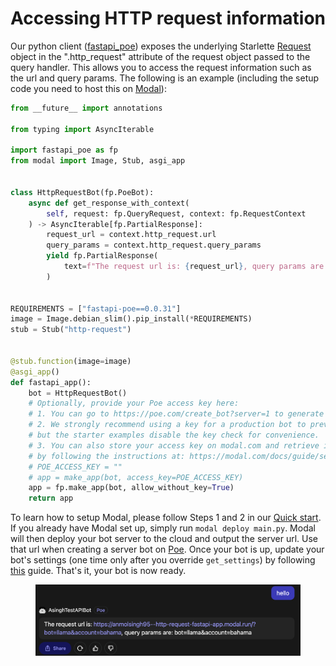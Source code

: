 # Accessing HTTP request information

Our python client ([fastapi\_poe](https://github.com/poe-platform/fastapi\_poe)) exposes the underlying Starlette [Request](https://www.starlette.io/requests/) object in the ".http\_request" attribute of the request object passed to the query handler. This allows you to access the request information such as the url and query params. The following is an example (including the setup code you need to host this on [Modal](https://modal.com/)):

```python
from __future__ import annotations

from typing import AsyncIterable

import fastapi_poe as fp
from modal import Image, Stub, asgi_app


class HttpRequestBot(fp.PoeBot):
    async def get_response_with_context(
        self, request: fp.QueryRequest, context: fp.RequestContext
    ) -> AsyncIterable[fp.PartialResponse]:
        request_url = context.http_request.url
        query_params = context.http_request.query_params
        yield fp.PartialResponse(
            text=f"The request url is: {request_url}, query params are: {query_params}"
        )


REQUIREMENTS = ["fastapi-poe==0.0.31"]
image = Image.debian_slim().pip_install(*REQUIREMENTS)
stub = Stub("http-request")


@stub.function(image=image)
@asgi_app()
def fastapi_app():
    bot = HttpRequestBot()
    # Optionally, provide your Poe access key here:
    # 1. You can go to https://poe.com/create_bot?server=1 to generate an access key.
    # 2. We strongly recommend using a key for a production bot to prevent abuse,
    # but the starter examples disable the key check for convenience.
    # 3. You can also store your access key on modal.com and retrieve it in this function
    # by following the instructions at: https://modal.com/docs/guide/secrets
    # POE_ACCESS_KEY = ""
    # app = make_app(bot, access_key=POE_ACCESS_KEY)
    app = fp.make_app(bot, allow_without_key=True)
    return app

```

To learn how to setup Modal, please follow Steps 1 and 2 in our [Quick start](quick-start.md). If you already have Modal set up, simply run `modal deploy main.py`. Modal will then deploy your bot server to the cloud and output the server url. Use that url when creating a server bot on [Poe](https://poe.com/create\_bot?server=1). Once your bot is up, update your bot's settings (one time only after you override `get_settings`) by following [this](updating-bot-settings.md) guide. That's it, your bot is now ready.

<figure><img src="../.gitbook/assets/image (22).png" alt=""><figcaption></figcaption></figure>
